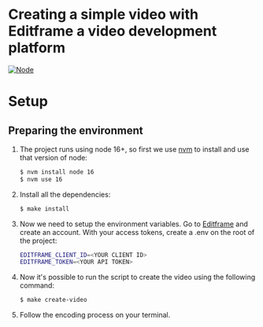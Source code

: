 # Creating a simple video with Editframe a video development platform

[![Node][Node.com]][Node-url]

[Node.com]: https://img.shields.io/badge/node.js-333333?style=for-the-badge&logo=nodedotjs&logoColor=white&labelColor=43853d
[Node-url]: https://nodejs.org/es/


# Setup
## Preparing the environment

1. The project runs using node 16+, so first we use [nvm](https://github.com/nvm-sh/nvm) to install and use that version of node:
    ```bash
    $ nvm install node 16
    $ nvm use 16
    ```
2. Install all the dependencies:
    ```bash
    $ make install
    ```
3. Now we need to setup the environment variables. Go to [Editframe](https://www.editframe.com/) and create an account. With your access tokens, create a .env on the root of the project:
    ```bash
	EDITFRAME_CLIENT_ID=<YOUR CLIENT ID>
    EDITFRAME_TOKEN=<YOUR API TOKEN>
    ```
4. Now it's possible to run the script to create the video using the following command:
    ```bash
	$ make create-video
    ```
5. Follow the encoding process on your terminal.
